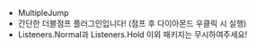 - MultipleJump
- 간단한 더블점프 플러그인입니다! (점프 후 다이아몬드 우클릭 시 실행)
- Listeners.Normal과 Listeners.Hold 이외 패키지는 무시하여주세요!